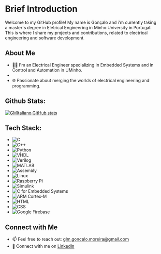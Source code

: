 # Brief Introduction

Welcome to my GitHub profile! My name is Gonçalo and i'm currently taking a master's degree in Eletrical Engineering in Minho University in Portugal.
This is where I share my projects and contributions, related to electrical engineering and software development.

## About Me

- 👨‍💻 I'm an Electrical Engineer specializing in Embedded Systems and in Control and Automation in UMinho.
-  
- 🌐 Passionate about merging the worlds of electrical engineering and programming.  

## Github Stats: 

[![GMItaliano GitHub stats](https://github-readme-stats.vercel.app/api?username=GMItaliano&show_icons=true&theme=radical)](https://github.com/GMItaliano/github-readme-stats)

## Tech Stack: 

- ![C](https://img.shields.io/badge/-C-00599C?style=flat&logo=c&logoColor=white)
- ![C++](https://img.shields.io/badge/-C++-00599C?style=flat&logo=c%2B%2B&logoColor=white)
- ![Python](https://img.shields.io/badge/-Python-3776AB?style=flat&logo=python&logoColor=white)
- ![VHDL](https://img.shields.io/badge/-VHDL-007ACC?style=flat&logo=VHDL&logoColor=white)
- ![Verilog](https://img.shields.io/badge/-Verilog-007ACC?style=flat&logo=Verilog&logoColor=white)
- ![MATLAB](https://img.shields.io/badge/-MATLAB-007ACC?style=flat&logo=Mathworks&logoColor=white)
- ![Assembly](https://img.shields.io/badge/-Assembly-007ACC?style=flat&logo=assembly&logoColor=white)
- ![Linux](https://img.shields.io/badge/-Linux-007ACC?style=flat&logo=linux&logoColor=white)
- ![Raspberry Pi](https://img.shields.io/badge/-Raspberry%20Pi-C51A4A?style=flat&logo=Raspberry-Pi&logoColor=white)
- ![Simulink](https://img.shields.io/badge/-Simulink-007ACC?style=flat&logo=Mathworks&logoColor=white)
- ![C for Embedded Systems](https://img.shields.io/badge/-C%20for%20Embedded%20Systems-00599C?style=flat&logo=c&logoColor=white)
- ![ARM Cortex-M](https://img.shields.io/badge/-ARM%20Cortex--M-007ACC?style=flat&logo=ARM&logoColor=white)
- ![HTML](https://img.shields.io/badge/-HTML-E34F26?style=flat&logo=HTML5&logoColor=white)
- ![CSS](https://img.shields.io/badge/-CSS-1572B6?style=flat&logo=CSS3&logoColor=white)
- ![Google Firebase](https://img.shields.io/badge/-Google%20Firebase-FFCA28?style=flat&logo=firebase&logoColor=black)

## Connect with Me

- 📫 Feel free to reach out: glm.goncalo.moreira@gmail.com
- 🔗 Connect with me on [LinkedIn](https://www.linkedin.com/in/gon%C3%A7alo-moreira-702164268/)

